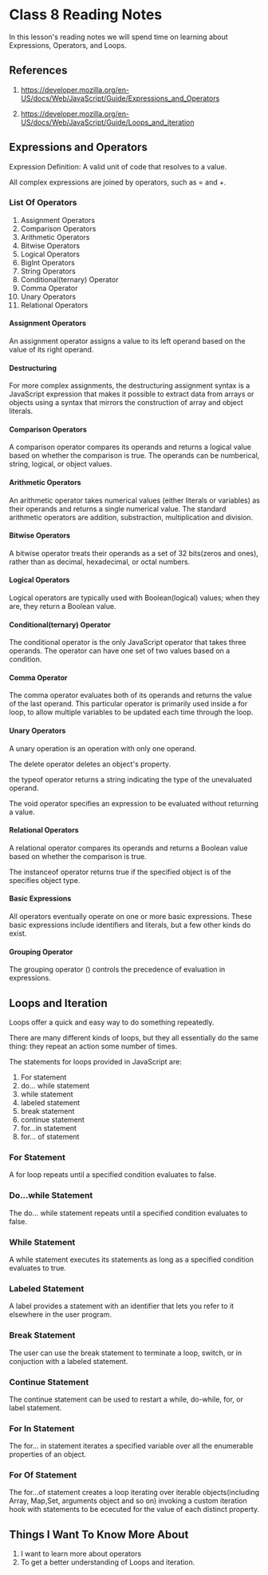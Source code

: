 # Class 8 Reading Notes

In this lesson's reading notes we will spend time on learning about Expressions, Operators, and Loops.

## References  

1. https://developer.mozilla.org/en-US/docs/Web/JavaScript/Guide/Expressions_and_Operators

2. https://developer.mozilla.org/en-US/docs/Web/JavaScript/Guide/Loops_and_iteration

## Expressions and Operators  

Expression Definition: A valid unit of code that resolves to a value.  

All complex expressions are joined by operators, such as = and +.

### List Of Operators  

1. Assignment Operators
2. Comparison Operators
3. Arithmetic Operators
4. Bitwise Operators
5. Logical Operators
6. BigInt Operators
7. String Operators
8. Conditional(ternary) Operator
9. Comma Operator
10. Unary Operators
11. Relational Operators


#### Assignment Operators

An assignment operator assigns a value to its left operand based on the value of its right operand.

#### Destructuring  

For more complex assignments, the destructuring assignment syntax is a JavaScript expression that makes it possible to extract data from arrays or objects using a syntax that mirrors the construction of array and object literals.

#### Comparison Operators  

A comparison operator compares its operands and returns a logical value based on whether the comparison is true. The operands can be numberical, string, logical, or object values.

#### Arithmetic Operators  

An arithmetic operator takes numerical values (either literals or variables) as their operands and returns a single numerical value. The standard arithmetic operators are addition, substraction, multiplication and division.  

#### Bitwise Operators

A bitwise operator treats their operands as a set of 32 bits(zeros and ones), rather than as decimal, hexadecimal, or octal numbers.

#### Logical Operators

Logical operators are typically used with Boolean(logical) values; when they are, they return a Boolean value. 

#### Conditional(ternary) Operator

The conditional operator is the only JavaScript operator that takes three operands. The operator can have one set of two values based on a condition.

#### Comma Operator

The comma operator evaluates both of its operands and returns the value of the last operand. This particular operator is primarily used inside a for loop, to allow multiple variables to be updated each time through the loop.

#### Unary Operators

A unary operation is an operation with only one operand.

The delete operator deletes an object's property.

the typeof operator returns a string indicating the type of the unevaluated operand.

The void operator specifies an expression to be evaluated without returning a value.


#### Relational Operators  

A relational operator compares its operands and returns a Boolean value based on whether the comparison is true.

The instanceof operator returns true if the specified object is of the specifies object type.  

#### Basic Expressions

All operators eventually operate on one or more basic expressions. These basic expressions include identifiers and literals, but a few other kinds do exist.

#### Grouping Operator

The grouping operator () controls the precedence of evaluation in expressions.

## Loops and Iteration  

Loops offer a quick and easy way to do something repeatedly.  

There are many different kinds of loops, but they all essentially do the same thing: they repeat an action some number of times.

The statements for loops provided in JavaScript are:  

1. For statement  
2. do... while statement
3. while statement  
4. labeled statement  
5. break statement  
6. continue statement  
7. for...in statement  
8. for... of statement  

### For Statement  

A for loop repeats until a specified condition evaluates to false.  

### Do...while Statement  

The do... while statement repeats until a specified condition evaluates to false.

### While Statement  

A while statement executes its statements as long as a specified condition evaluates to true.  

### Labeled Statement  

A label provides a statement with an identifier that lets you refer to it elsewhere in the user program.

### Break Statement  

The user can use the break statement to terminate a loop, switch, or in conjuction with a labeled statement.  

### Continue Statement  

The continue statement can be used to restart a while, do-while, for, or label statement.  

### For In Statement

The for... in statement iterates a specified variable over all the enumerable properties of an object.

### For Of Statement  

The for...of statement creates a loop iterating over iterable objects(including Array, Map,Set, arguments object and so on) invoking a custom iteration hook with statements to be ececuted for the value of each distinct property.


## Things I Want To Know More About

1. I want to learn more about operators 
2. To get a better understanding of Loops and iteration.
